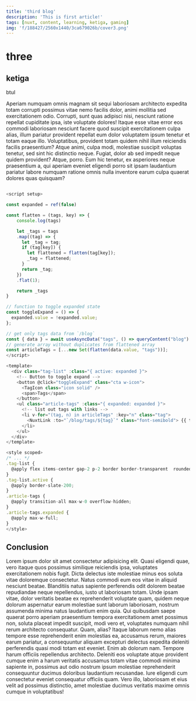 ```yaml
---
title: 'third blog'
description: 'This is first article!'
tags: [nuxt, content, learning, ketiga, gaming]
img: 'f/188427/2560x1440/3ca679026b/cover3.png'
---
```


# three
## ketiga

btul


Aperiam numquam omnis magnam sit sequi laboriosam architecto expedita totam corrupti possimus vitae nemo facilis dolor, animi mollitia sed exercitationem odio. Corrupti, sunt quas adipisci nisi, nesciunt ratione repellat cupiditate ipsa, iste voluptate dolores! Itaque esse vitae error eos commodi laboriosam nesciunt facere quod suscipit exercitationem culpa alias, illum pariatur provident repellat eum dolor voluptatem ipsum tenetur et totam eaque illo. Voluptatibus, provident totam quidem nihil illum reiciendis facilis praesentium? Atque animi, culpa modi, molestiae suscipit voluptas tenetur, sed sint hic distinctio neque. Fugiat, dolor ab sed impedit neque quidem provident? Atque, porro. Eum hic tenetur, ex asperiores neque praesentium a, qui aperiam eveniet eligendi porro sit ipsam laudantium pariatur labore numquam ratione omnis nulla inventore earum culpa quaerat dolores quas quisquam?

```js

<script setup>

const expanded = ref(false)

const flatten = (tags, key) => {
    console.log(tags)

    let _tags = tags
    .map((tag) => {
      let _tag = tag;
      if (tag[key]) {
        let flattened = flatten(tag[key]);
        _tag = flattened;
      }
      return _tag;
    })
    .flat(1);

    return _tags
}

// function to toggle expanded state
const toggleExpand = () => {
  expanded.value = !expanded.value;
};

// get only tags data from `/blog`
const { data } = await useAsyncData("tags", () => queryContent("blog").only(["tags"]).find());
// generate array without duplicates from flattened array
const articleTags = [...new Set(flatten(data.value, "tags"))];
</script>

<template>
  <div class="tag-list" :class="{ active: expanded }">
    <!-- Button to toggle expand -->
    <button @click="toggleExpand" class="cta w-icon">
      <TagIcon class="icon solid" />
      <span>Tags</span>
    </button>
    <ul class="article-tags" :class="{ expanded: expanded }">
      <!-- list out tags with links -->
      <li v-for="(tag, n) in articleTags" :key="n" class="tag">
        <NuxtLink :to="`/blog/tags/${tag}`" class="font-semibold"> {{ tag }} </NuxtLink>
      </li>
    </ul>
  </div>
</template>

<style scoped>
/* ... */
.tag-list {
  @apply flex items-center gap-2 p-2 border border-transparent  rounded-lg;
}
.tag-list.active {
  @apply border-slate-200;
}
.article-tags {
  @apply transition-all max-w-0 overflow-hidden;
}
.article-tags.expanded {
  @apply max-w-full;
}
</style>

```

## Conclusion

  Lorem ipsum dolor sit amet consectetur adipisicing elit. Quasi eligendi quae, vero itaque quos possimus similique reiciendis ipsa, voluptates exercitationem nobis fugit. Dicta delectus iste molestiae minus eos soluta vitae doloremque consectetur. Natus commodi eum eos vitae in aliquid nesciunt beatae. Blanditiis natus sapiente perferendis odit dolorem beatae repudiandae neque repellendus, iusto ut laboriosam totam. Unde ipsam vitae, dolor veritatis beatae ex reprehenderit voluptate quam, quidem neque dolorum aspernatur earum molestiae sunt laborum laboriosam, nostrum assumenda minima natus laudantium enim quia. Qui quibusdam saepe quaerat porro aperiam praesentium tempora exercitationem amet possimus non, soluta placeat impedit suscipit, modi vero et, voluptates numquam nihil rerum architecto consequatur. Quam, alias? Itaque laborum nemo alias tempore esse reprehenderit enim molestias ea, accusamus rerum, maiores earum pariatur, a consequuntur aliquam excepturi delectus expedita deleniti perferendis quasi modi totam est eveniet. Enim ab dolorum nam. Tempore harum officiis repellendus architecto. Deleniti eos voluptate atque provident cumque enim a harum veritatis accusamus totam vitae commodi minima sapiente in, possimus aut odio nostrum ipsum molestiae reprehenderit consequuntur ducimus doloribus laudantium recusandae. Iure eligendi cum consectetur eveniet consequatur officiis quam. Vero illo, laboriosam et eius velit ad possimus distinctio, amet molestiae ducimus veritatis maxime omnis cumque in voluptatibus!
